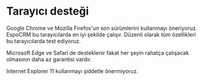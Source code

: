 # Tarayıcı desteği

Google Chrome ve Mozilla Firefox'un son sürümlerini kullanmayı öneriyoruz. EspoCRM bu tarayıcılarda en iyi şekilde çalışır. Düzenli olarak tüm özellikleri bu tarayıcılarda test ediyoruz.

Microsoft Edge ve Safari de desteklenir fakat her şeyin rahatça çalışacak olmasının daha az garantisi vardır.

Internet Explorer 11 kullanmayı şiddetle önermiyoruz.

